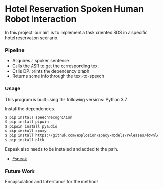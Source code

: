 # Hotel Reservation Spoken Human Robot Interaction
In this project, our aim is to implement a task oriented SDS in a specific hotel reservation scenario. 

### Pipeline
-	Acquires a spoken sentence
-	Calls the ASR to get the corresponding text
-	Calls DP, prints the dependency graph 
-	Returns some info through the text-to-speech

### Usage

This program is built using the following versions:
Python 3.7

Install the dependencies.

```sh
$ pip install speechrecognition
$ pip install pipwin
$ pipwin install pyaudio
$ pip install spacy
$ pip install https://github.com/explosion/spacy-models/releases/download/en_core_web_sm-2.2.0/en_core_web_sm-2.2.0.tar.gz
$ pip install nltk
```
Espeak also needs to be installed and added to the path.

- [Espeak][df1]


[df1]: <http://espeak.sourceforge.net/>


### Future Work

Encapsulation and Inheritance for the methods
